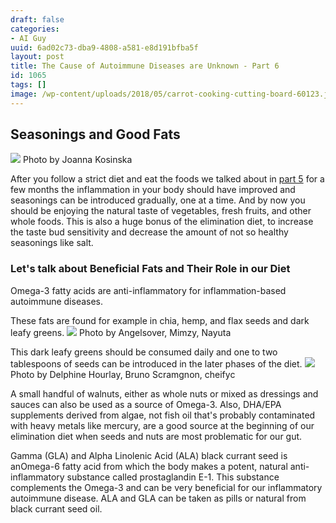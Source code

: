 ```yaml
---
draft: false
categories:
- AI Guy
uuid: 6ad02c73-dba9-4808-a581-e8d191bfba5f
layout: post
title: The Cause of Autoimmune Diseases are Unknown - Part 6
id: 1065
tags: []
image: /wp-content/uploads/2018/05/carrot-cooking-cutting-board-60123.jpg
---
```


## Seasonings and Good Fats
 ![](https://factastichealth.com/wp-content/uploads/2018/05/joanna-kosinska-340755-unsplash.jpg) Photo by Joanna Kosinska
 
 After you follow a strict diet and eat the foods we talked about in [part 5](https://factastichealth.com/the-cause-of-autoimmune-diseases-are-unknown-part-5) for a few months the inflammation in your body should have improved and seasonings can be introduced gradually, one at a time. And by now you should be enjoying the natural taste of vegetables, fresh fruits, and other whole foods. This is also a huge bonus of the elimination diet, to increase the taste bud sensitivity and decrease the amount of not so healthy seasonings like salt.

### Let's talk about Beneficial Fats and Their Role in our Diet

Omega-3 fatty acids are anti-inflammatory for inflammation-based autoimmune diseases.

These fats are found for example in chia, hemp, and flax seeds and dark leafy greens. ![](https://factastichealth.com/wp-content/uploads/2018/05/dark_leafy_greens.jpg) Photo by Angelsover, Mimzy, Nayuta

This dark leafy greens should be consumed daily and one to two tablespoons of seeds can be introduced in the later phases of the diet. ![](https://factastichealth.com/wp-content/uploads/2018/05/flax_chia_hemp-1.jpg) Photo by Delphine Hourlay, Bruno Scramgnon, cheifyc 

A small handful of walnuts, either as whole nuts or mixed as dressings and sauces can also be used as a source of Omega-3. Also, DHA/EPA supplements derived from algae, not fish oil that's probably contaminated with heavy metals like mercury, are a good source at the beginning of our elimination diet when seeds and nuts are most problematic for our gut.

Gamma (GLA) and Alpha Linolenic Acid (ALA) black currant seed is anOmega-6 fatty acid from which the body makes a potent, natural anti-inflammatory substance called prostaglandin E-1. This substance complements the Omega-3 and can be very beneficial for our inflammatory autoimmune disease. ALA and GLA can be taken as pills or natural from black currant seed oil.
